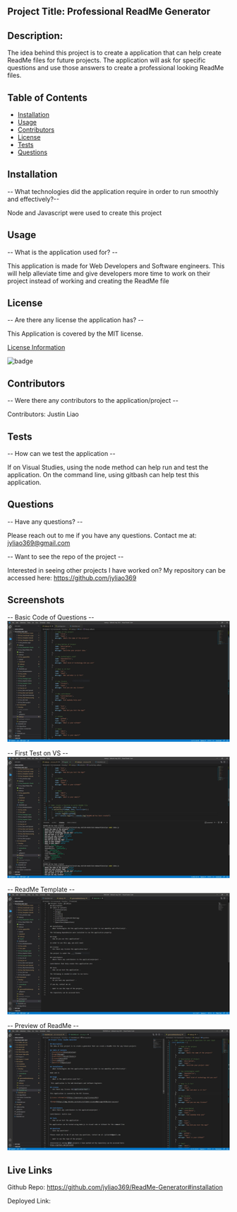 ## Project Title: Professional ReadMe Generator

  ## Description:
  The idea behind this project is to create a application that can help create ReadMe files for future projects. The application will ask for specific questions and use those answers to create a professional looking ReadMe files.

  ## Table of Contents
  * [Installation](#installation)
  * [Usage](#usage)
  * [Contributors](#contributors)
  * [License](#license)
  * [Tests](#tests)
  * [Questions](#questions)
  
  ## Installation
  -- What technologies did the application require in order to run smoothly and effectively?--

  Node and Javascript were used to create this project

  ## Usage
  -- What is the application used for? --

  This application is made for Web Developers and Software engineers. This will help alleviate time and give developers more time to work on their project instead of working and creating the ReadMe file

  ## License
  -- Are there any license the application has? --

  This Application is covered by the MIT license.

  [License Information](https://opensource.org/licenses/MIT)

  ![badge](https://img.shields.io/static/v1?label=License&message=MIT&color=success)


  ## Contributors
  -- Were there any contributors to the application/project --

  Contributors: Justin Liao

  ## Tests
  -- How can we test the application --

 If on Visual Studies, using the node method can help run and test the application. On the command line, using gitbash can help test this application.

  ## Questions
  -- Have any questions? --

  Please reach out to me if you have any questions. Contact me at: jyliao369@gmail.com

  -- Want to see the repo of the project --

  Interested in seeing other projects I have worked on? My repository can be accessed here: 
  https://github.com/jyliao369

  ## Screenshots
  -- Basic Code of Questions --
  ![Questions](screenshots/screenshot1.jpg)


  -- First Test on VS --
  ![First Test](screenshots/screenshot2.jpg)


  -- ReadMe Template --
  ![Template of the markdown File](screenshots/screenshot3.jpg)


  -- Preview of ReadMe --
  ![Preview in VS](screenshots/screenshot4.jpg)



  ## Live Links

  Github Repo: https://github.com/jyliao369/ReadMe-Generator#installation

  Deployed Link:

  